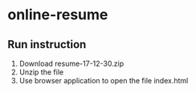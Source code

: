 # online-resume

## Run instruction

1. Download resume-17-12-30.zip
2. Unzip the file
3. Use browser application to open the file index.html 
